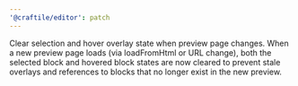 ```yaml
---
'@craftile/editor': patch
---
```


Clear selection and hover overlay state when preview page changes. When a new preview page loads (via loadFromHtml or URL change), both the selected block and hovered block states are now cleared to prevent stale overlays and references to blocks that no longer exist in the new preview.
